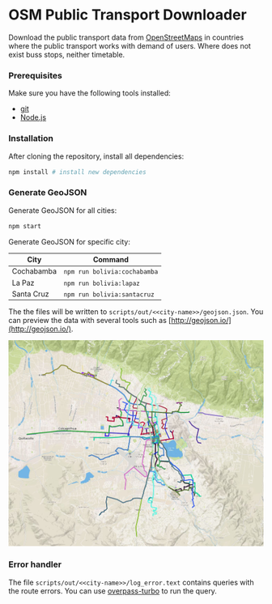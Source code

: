 # OSM Public Transport Downloader
Download the public transport data from [OpenStreetMaps](https://www.openstreetmap.org/#layers=T) in countries where the public transport works with demand of users. Where does not exist buss stops, neither timetable.
### Prerequisites
Make sure you have the following tools installed:
* [git](https://git-scm.com/)
* [Node.js](https://nodejs.org/)
### Installation
After cloning the repository, install all dependencies:
```sh
npm install # install new dependencies
```
### Generate GeoJSON
Generate GeoJSON for all cities:
```sh
npm start
```
Generate GeoJSON for specific city:

| City | Command |
| ------ | ------ |
| Cochabamba | `npm run bolivia:cochabamba` |
| La Paz | `npm run bolivia:lapaz` |
| Santa Cruz | `npm run bolivia:santacruz` |

The the files will be written to `scripts/out/<<city-name>>/geojson.json`. You can preview the data with several tools such as [http://geojson.io/](http://geojson.io/).

![example](/img/routes_geojson_cochabamba.JPG)

### Error handler
The file `scripts/out/<<city-name>>/log_error.text` contains queries with the route errors. You can use [overpass-turbo](http://overpass-turbo.eu/) to run the query.